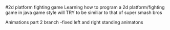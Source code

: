 #2d platform fighting game
Learning how to program a 2d platform/fighting game in java
game style will TRY to be similiar to that of super smash bros


Animations part 2 branch
-fixed left and right standing animatons
